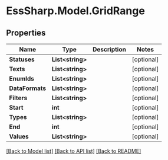 # EssSharp.Model.GridRange

## Properties

Name | Type | Description | Notes
------------ | ------------- | ------------- | -------------
**Statuses** | **List&lt;string&gt;** |  | [optional] 
**Texts** | **List&lt;string&gt;** |  | [optional] 
**EnumIds** | **List&lt;string&gt;** |  | [optional] 
**DataFormats** | **List&lt;string&gt;** |  | [optional] 
**Filters** | **List&lt;string&gt;** |  | [optional] 
**Start** | **int** |  | [optional] 
**Types** | **List&lt;string&gt;** |  | [optional] 
**End** | **int** |  | [optional] 
**Values** | **List&lt;string&gt;** |  | [optional] 

[[Back to Model list]](../README.md#documentation-for-models) [[Back to API list]](../README.md#documentation-for-api-endpoints) [[Back to README]](../README.md)

